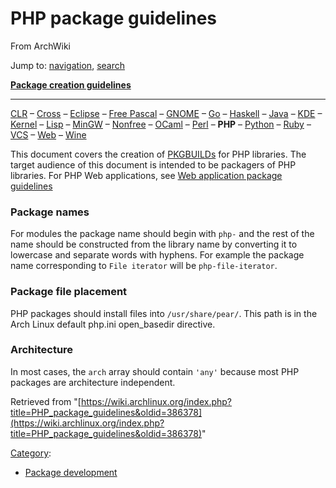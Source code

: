 # PHP package guidelines

From ArchWiki

Jump to: [navigation](#column-one), [search](#searchInput)

**[Package creation guidelines](/index.php/Creating_packages "Creating packages")**

* * *

[CLR](/index.php/CLR_package_guidelines "CLR package guidelines") – [Cross](/index.php/Cross-compiling_tools_package_guidelines "Cross-compiling tools package guidelines") – [Eclipse](/index.php/Eclipse_plugin_package_guidelines "Eclipse plugin package guidelines") – [Free Pascal](/index.php/Free_Pascal_package_guidelines "Free Pascal package guidelines") – [GNOME](/index.php/GNOME_package_guidelines "GNOME package guidelines") – [Go](/index.php/Go_package_guidelines "Go package guidelines") – [Haskell](/index.php/Haskell_package_guidelines "Haskell package guidelines") – [Java](/index.php/Java_package_guidelines "Java package guidelines") – [KDE](/index.php/KDE_package_guidelines "KDE package guidelines") – [Kernel](/index.php/Kernel_module_package_guidelines "Kernel module package guidelines") – [Lisp](/index.php/Lisp_package_guidelines "Lisp package guidelines") – [MinGW](/index.php/MinGW_package_guidelines "MinGW package guidelines") – [Nonfree](/index.php/Nonfree_applications_package_guidelines "Nonfree applications package guidelines") – [OCaml](/index.php/OCaml_package_guidelines "OCaml package guidelines") – [Perl](/index.php/Perl_package_guidelines "Perl package guidelines") – **PHP** – [Python](/index.php/Python_package_guidelines "Python package guidelines") – [Ruby](/index.php/Ruby_Gem_package_guidelines "Ruby Gem package guidelines") – [VCS](/index.php/VCS_package_guidelines "VCS package guidelines") – [Web](/index.php/Web_application_package_guidelines "Web application package guidelines") – [Wine](/index.php/Wine_package_guidelines "Wine package guidelines")

This document covers the creation of [PKGBUILDs](/index.php/PKGBUILD "PKGBUILD") for PHP libraries. The target audience of this document is intended to be packagers of PHP libraries. For PHP Web applications, see [Web application package guidelines](/index.php/Web_application_package_guidelines "Web application package guidelines")

### Package names

For modules the package name should begin with `php-` and the rest of the name should be constructed from the library name by converting it to lowercase and separate words with hyphens. For example the package name corresponding to `File iterator` will be `php-file-iterator`.

### Package file placement

PHP packages should install files into `/usr/share/pear/`. This path is in the Arch Linux default php.ini open_basedir directive.

### Architecture

In most cases, the `arch` array should contain `'any'` because most PHP packages are architecture independent.

Retrieved from "[https://wiki.archlinux.org/index.php?title=PHP_package_guidelines&oldid=386378](https://wiki.archlinux.org/index.php?title=PHP_package_guidelines&oldid=386378)"

[Category](/index.php/Special:Categories "Special:Categories"):

* [Package development](/index.php/Category:Package_development "Category:Package development")